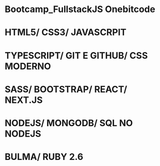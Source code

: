 # Bootcamp_FullstackJS Onebitcode
# HTML5/ CSS3/ JAVASCRPIT
# TYPESCRIPT/ GIT E GITHUB/ CSS MODERNO
# SASS/ BOOTSTRAP/ REACT/ NEXT.JS
# NODEJS/ MONGODB/ SQL NO NODEJS
# BULMA/ RUBY 2.6
